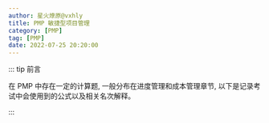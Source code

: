 ```yaml
---
author: 星火燎原@vxhly
title: PMP 敏捷型项目管理
category: [PMP]
tag: [PMP]
date: 2022-07-25 20:20:00
---
```


::: tip 前言

在 PMP 中存在一定的计算题, 一般分布在进度管理和成本管理章节, 以下是记录考试中会使用到的公式以及相关名次解释。

:::

<!-- more -->

